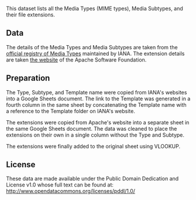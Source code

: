 This dataset lists all the Media Types (MIME types), Media Subtypes, and their file extensions.

## Data

The details of the Media Types and Media Subtypes are taken from the [official registry of Media Types](http://www.iana.org/assignments/media-types/media-types.xhtml) maintained by IANA. The extension details are taken   [the website](http://svn.apache.org/viewvc/httpd/httpd/branches/2.2.x/docs/conf/mime.types?view=annotate) of the Apache Software Foundation.

## Preparation

The Type, Subtype, and Template name were copied from IANA's websites into a Google Sheets document. The link to the Template was generated in a fourth column in the same sheet by concatenating the Template name with a reference to the Template folder on IANA's website.

The extensions were copied from Apache's website into a separate sheet in the same Google Sheets document. The data was cleaned to place the extensions on their own in a single column without the Type and Subtype.

The extensions were finally added to the original sheet using VLOOKUP.


## License

These data are made available under the Public Domain Dedication and License v1.0 whose full text can be found at: http://www.opendatacommons.org/licenses/pddl/1.0/